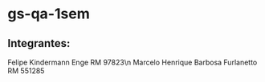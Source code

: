 # gs-qa-1sem
## Integrantes:
Felipe Kindermann Enge RM 97823\n
Marcelo Henrique Barbosa Furlanetto RM 551285
